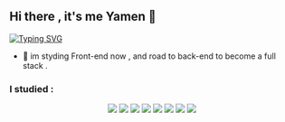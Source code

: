 ## Hi there , it's me Yamen 👋

[![Typing SVG](https://readme-typing-svg.demolab.com?font=&duration=1500&pause=800&color=2489F7&background=00FFEB00&center=true&multiline=true&width=435&lines=New+student+on+Web+Development;Road+to+Full+Stack+%F0%9F%8C%90)](https://git.io/typing-svg)


- 🏫 im styding Front-end now , and road to back-end to become a full stack .

### I studied :
<div align="center">
  <img src="https://img.shields.io/badge/C%2B%2B-Basics-black?style=plastic&logo=C%2B%2B&logoColor=white&label=C%2B%2B&labelColor=blue">
  <img src="https://img.shields.io/badge/Java-orange?style=plastic&logo=oracle">
  <img src="https://img.shields.io/badge/Object_Oriented_Programming-using%20Java-orange?style=plastic&labelColor=green">
  <img src="https://img.shields.io/badge/Data_Structure-using%20Java-orange?style=plastic&labelColor=purple">
  <img src="https://img.shields.io/badge/Html-E34F26?style=plastic&logo=html5&logoColor=white">
  <img src="https://img.shields.io/badge/CSS-%231572B6?style=plastic&logo=css3&logoColor=white">
  <img src="https://img.shields.io/badge/JavaScript-black?style=plastic&logo=JavaScript&logoColor=F7DF1E">
  <img src="https://img.shields.io/badge/Bootstrap-%237952B3?style=plastic&logo=Bootstrap&logoColor=white">
</div>




